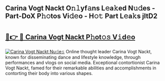 ## Carina Vogt Nackt O𝚗𝚕yf𝚊ns L𝚎a𝚔ed N𝚞𝚍es - Part-DoX P𝚑𝚘tos Vi𝚍𝚎o - H𝚘𝚝 Part L𝚎a𝚔s jltD2

# <h2><a href="http://kf7nvwu.oniu.top/?m=Carina+Vogt+Nackt">🔗👉 🔴 Carina Vogt Nackt P𝚑ot𝚘𝚜 V𝚒d𝚎o</a></h2>

[![Carina Vogt Nackt Nu𝚍e𝚜](https://i.imgur.com/0qMVB7G.gif)](http://kf7nvwu.oniu.top/?m=Carina+Vogt+Nackt)
Online thought leader Carina Vogt Nackt, known for disseminating dance and lifestyle knowledge, through performances and vlogs on social media. Exceptional contortionist Carina Vogt Nackt, famed for their remarkable abilities and accomplishments in contorting their body into various shapes.  
